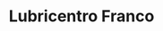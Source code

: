 ---
title: "Lubricentro Franco"
url: /ciudad-autonoma-de-buenos-aires/lubricentro-franco/
shop: Autowerkstatt
---